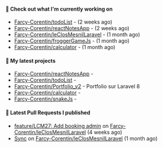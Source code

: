 #### 👷 Check out what I'm currently working on

- [Farcy-Corentin/todoList](https://github.com/Farcy-Corentin/todoList) -  (2 weeks ago)
- [Farcy-Corentin/reactNotesApp](https://github.com/Farcy-Corentin/reactNotesApp) -  (2 weeks ago)
- [Farcy-Corentin/leClosMesnilLaravel](https://github.com/Farcy-Corentin/leClosMesnilLaravel) -  (1 month ago)
- [Farcy-Corentin/froggerGameJs](https://github.com/Farcy-Corentin/froggerGameJs) -  (1 month ago)
- [Farcy-Corentin/calculator](https://github.com/Farcy-Corentin/calculator) -  (1 month ago)

#### 🌱 My latest projects

- [Farcy-Corentin/reactNotesApp](https://github.com/Farcy-Corentin/reactNotesApp) - 
- [Farcy-Corentin/todoList](https://github.com/Farcy-Corentin/todoList) - 
- [Farcy-Corentin/Portfolio_v2](https://github.com/Farcy-Corentin/Portfolio_v2) - Portfolio sur Laravel 8
- [Farcy-Corentin/calculator](https://github.com/Farcy-Corentin/calculator) - 
- [Farcy-Corentin/snakeJs](https://github.com/Farcy-Corentin/snakeJs) - 

#### 🔨 Latest Pull Requests I published

- [feature/LCM27: Add booking admin](https://github.com/Farcy-Corentin/leClosMesnilLaravel/pull/18) on [Farcy-Corentin/leClosMesnilLaravel](https://github.com/Farcy-Corentin/leClosMesnilLaravel) (4 weeks ago)
- [Sync](https://github.com/Farcy-Corentin/leClosMesnilLaravel/pull/13) on [Farcy-Corentin/leClosMesnilLaravel](https://github.com/Farcy-Corentin/leClosMesnilLaravel) (1 month ago)